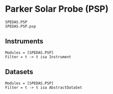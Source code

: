 # Parker Solar Probe (PSP)

```@docs
SPEDAS.PSP
SPEDAS.PSP.psp
```

## Instruments

```@autodocs
Modules = [SPEDAS.PSP]
Filter = t -> t isa Instrument
```

## Datasets

```@autodocs
Modules = [SPEDAS.PSP]
Filter = t -> t isa AbstractDataSet
```